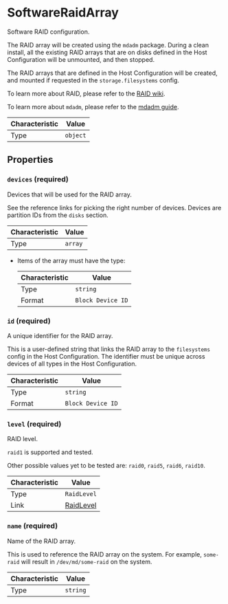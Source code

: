 <!-- THIS FILE IS AUTOMATICALLY GENERATED BY DOCBUILDER, DO NOT EDIT MANUALLY! -->

# SoftwareRaidArray

Software RAID configuration.

The RAID array will be created using the `mdadm` package. During a clean install, all the existing RAID arrays that are on disks defined in the Host Configuration will be unmounted, and then stopped.

The RAID arrays that are defined in the Host Configuration will be created, and mounted if requested in the `storage.filesystems` config.

To learn more about RAID, please refer to the [RAID wiki](https://wiki.archlinux.org/title/RAID).

To learn more about `mdadm`, please refer to the [mdadm guide](https://raid.wiki.kernel.org/index.php/A_guide_to_mdadm).

| Characteristic | Value    |
| -------------- | -------- |
| Type           | `object` |

## Properties

### `devices` **<span>(required)</span>**

Devices that will be used for the RAID array.

See the reference links for picking the right number of devices. Devices are partition IDs from the `disks` section.

| Characteristic | Value   |
| -------------- | ------- |
| Type           | `array` |

- Items of the array must have the type:

   | Characteristic | Value             |
   | -------------- | ----------------- |
   | Type           | `string`          |
   | Format         | `Block Device ID` |

### `id` **<span>(required)</span>**

A unique identifier for the RAID array.

This is a user-defined string that links the RAID array to the `filesystems` config in the Host Configuration. The identifier must be unique across devices of all types in the Host Configuration.

| Characteristic | Value             |
| -------------- | ----------------- |
| Type           | `string`          |
| Format         | `Block Device ID` |

### `level` **<span>(required)</span>**

RAID level.

`raid1` is supported and tested.

Other possible values yet to be tested are: `raid0`, `raid5`, `raid6`, `raid10`.

| Characteristic | Value                       |
| -------------- | --------------------------- |
| Type           | `RaidLevel`                 |
| Link           | [RaidLevel](./RaidLevel.md) |

### `name` **<span>(required)</span>**

Name of the RAID array.

This is used to reference the RAID array on the system. For example, `some-raid` will result in `/dev/md/some-raid` on the system.

| Characteristic | Value    |
| -------------- | -------- |
| Type           | `string` |
